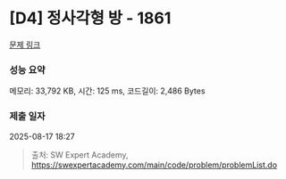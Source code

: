 # [D4] 정사각형 방 - 1861 

[문제 링크](https://swexpertacademy.com/main/code/problem/problemDetail.do?contestProbId=AV5LtJYKDzsDFAXc) 

### 성능 요약

메모리: 33,792 KB, 시간: 125 ms, 코드길이: 2,486 Bytes

### 제출 일자

2025-08-17 18:27



> 출처: SW Expert Academy, https://swexpertacademy.com/main/code/problem/problemList.do